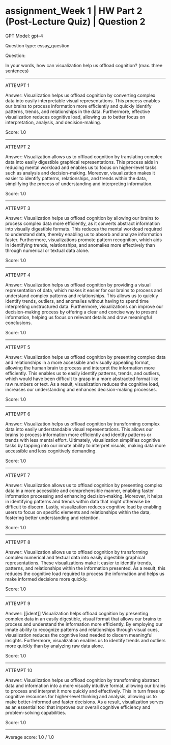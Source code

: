 # assignment_Week 1 | HW Part 2 (Post-Lecture Quiz) | Question 2

GPT Model: gpt-4

Question type: essay_question

Question:
<div><p>In your words, how can visualization help us offload cognition? (max. three sentences)</p></div>

****************************************

ATTEMPT 1

Answer: 
Visualization helps us offload cognition by converting complex data into easily interpretable visual representations. This process enables our brains to process information more efficiently and quickly identify patterns, trends, and relationships in the data. Furthermore, effective visualization reduces cognitive load, allowing us to better focus on interpretation, analysis, and decision-making.

Score: 1.0

--------------------

ATTEMPT 2

Answer: 
Visualization allows us to offload cognition by translating complex data into easily digestible graphical representations. This process aids in reducing mental workload and enables us to focus on higher-level tasks such as analysis and decision-making. Moreover, visualization makes it easier to identify patterns, relationships, and trends within the data, simplifying the process of understanding and interpreting information.

Score: 1.0

--------------------

ATTEMPT 3

Answer: 
Visualization helps us offload cognition by allowing our brains to process complex data more efficiently, as it converts abstract information into visually digestible formats. This reduces the mental workload required to understand data, thereby enabling us to absorb and analyze information faster. Furthermore, visualizations promote pattern recognition, which aids in identifying trends, relationships, and anomalies more effectively than through numerical or textual data alone.

Score: 1.0

--------------------

ATTEMPT 4

Answer: 
Visualization helps us offload cognition by providing a visual representation of data, which makes it easier for our brains to process and understand complex patterns and relationships. This allows us to quickly identify trends, outliers, and anomalies without having to spend time interpreting unstructured data. Furthermore, visualizations can improve our decision-making process by offering a clear and concise way to present information, helping us focus on relevant details and draw meaningful conclusions.

Score: 1.0

--------------------

ATTEMPT 5

Answer:
Visualization helps us offload cognition by presenting complex data and relationships in a more accessible and visually appealing format, allowing the human brain to process and interpret the information more efficiently. This enables us to easily identify patterns, trends, and outliers, which would have been difficult to grasp in a more abstracted format like raw numbers or text. As a result, visualization reduces the cognitive load, increases our understanding and enhances decision-making processes.

Score: 1.0

--------------------

ATTEMPT 6

Answer: 
Visualization helps us offload cognition by transforming complex data into easily understandable visual representations. This allows our brains to process information more efficiently and identify patterns or trends with less mental effort. Ultimately, visualization simplifies cognitive tasks by tapping into our innate ability to interpret visuals, making data more accessible and less cognitively demanding.

Score: 1.0

--------------------

ATTEMPT 7

Answer:
Visualization allows us to offload cognition by presenting complex data in a more accessible and comprehensible manner, enabling faster information processing and enhancing decision-making. Moreover, it helps in identifying patterns and trends within data that might otherwise be difficult to discern. Lastly, visualization reduces cognitive load by enabling users to focus on specific elements and relationships within the data, fostering better understanding and retention.

Score: 1.0

--------------------

ATTEMPT 8

Answer: 
Visualization allows us to offload cognition by transforming complex numerical and textual data into easily digestible graphical representations. These visualizations make it easier to identify trends, patterns, and relationships within the information presented. As a result, this reduces the cognitive load required to process the information and helps us make informed decisions more quickly.

Score: 1.0

--------------------

ATTEMPT 9

Answer: 
[[ident]] Visualization helps offload cognition by presenting complex data in an easily digestible, visual format that allows our brains to process and understand the information more efficiently. By employing our innate ability to recognize patterns and relationships through visual cues, visualization reduces the cognitive load needed to discern meaningful insights. Furthermore, visualization enables us to identify trends and outliers more quickly than by analyzing raw data alone.

Score: 1.0

--------------------

ATTEMPT 10

Answer: 
Visualization helps us offload cognition by transforming abstract data and information into a more visually intuitive format, allowing our brains to process and interpret it more quickly and effectively. This in turn frees up cognitive resources for higher-level thinking and analysis, allowing us to make better-informed and faster decisions. As a result, visualization serves as an essential tool that improves our overall cognitive efficiency and problem-solving capabilities.

Score: 1.0

--------------------

Average score: 1.0 / 1.0
